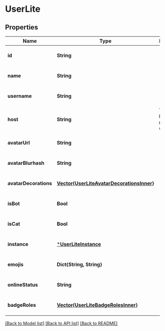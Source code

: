 # UserLite


## Properties
Name | Type | Description | Notes
------------ | ------------- | ------------- | -------------
**id** | **String** |  | [default to nothing]
**name** | **String** |  | [default to nothing]
**username** | **String** |  | [default to nothing]
**host** | **String** | The local host is represented with &#x60;null&#x60;. | [default to nothing]
**avatarUrl** | **String** |  | [default to nothing]
**avatarBlurhash** | **String** |  | [default to nothing]
**avatarDecorations** | [**Vector{UserLiteAvatarDecorationsInner}**](UserLiteAvatarDecorationsInner.md) |  | [default to nothing]
**isBot** | **Bool** |  | [default to nothing]
**isCat** | **Bool** |  | [default to nothing]
**instance** | [***UserLiteInstance**](UserLiteInstance.md) |  | [default to nothing]
**emojis** | **Dict{String, String}** |  | [default to nothing]
**onlineStatus** | **String** |  | [default to nothing]
**badgeRoles** | [**Vector{UserLiteBadgeRolesInner}**](UserLiteBadgeRolesInner.md) |  | [default to nothing]


[[Back to Model list]](../README.md#models) [[Back to API list]](../README.md#api-endpoints) [[Back to README]](../README.md)


